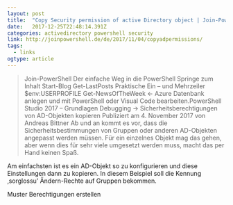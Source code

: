 ```yaml
---
layout: post 
title:  "Copy Security permission of active Directory object | Join-PowerShell" 
date:   2017-12-25T22:48:14.391Z 
categories: activedirectory powershell security
link: http://joinpowershell.de/de/2017/11/04/copyadpermissions/ 
tags:
  - links
ogtype: article 
---
```


> Join-PowerShell Der einfache Weg in die PowerShell
Springe zum Inhalt
Start-Blog
Get-LastPosts
Praktische Ein – und Mehrzeiler
$env:USERPROFILE
Get-NewsOfTheWeek
← Azure Datenbank anlegen und mit PowerShell oder Visual Code bearbeiten.PowerShell Studio 2017 – Grundlagen Debugging →
Sicherheitsberechtigungen von AD-Objekten kopieren
Publiziert am 4. November 2017 von Andreas Bittner
Ab und an kommt es vor, dass die Sicherheitsbestimmungen von Gruppen oder anderen AD-Objekten angepasst werden müssen. Für ein einzelnes Objekt mag das gehen, aber wenn dies für sehr viele umgesetzt werden muss, macht das per Hand keinen Spaß.

Am einfachsten ist es ein AD-Objekt so zu konfigurieren und diese Einstellungen dann zu kopieren. In diesem Beispiel soll die Kennung ‚sorglossu’ Ändern-Rechte auf Gruppen bekommen.

Muster Berechtigungen erstellen